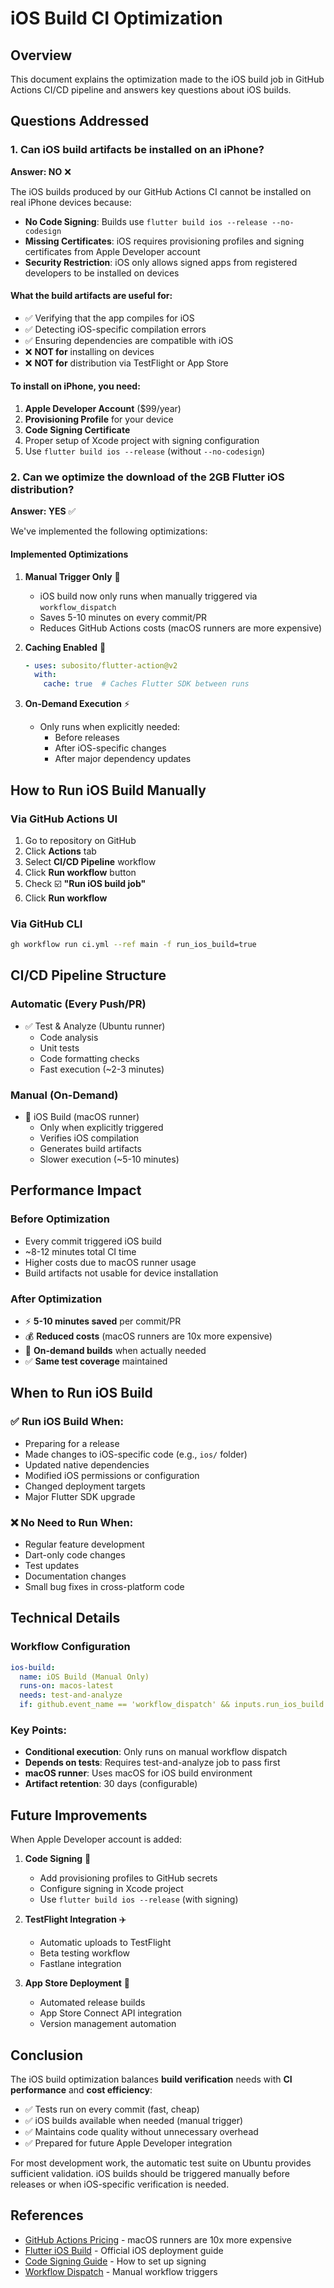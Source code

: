 # iOS Build CI Optimization

## Overview

This document explains the optimization made to the iOS build job in GitHub Actions CI/CD pipeline and answers key questions about iOS builds.

## Questions Addressed

### 1. Can iOS build artifacts be installed on an iPhone?

**Answer: NO** ❌

The iOS builds produced by our GitHub Actions CI cannot be installed on real iPhone devices because:

- **No Code Signing**: Builds use `flutter build ios --release --no-codesign`
- **Missing Certificates**: iOS requires provisioning profiles and signing certificates from Apple Developer account
- **Security Restriction**: iOS only allows signed apps from registered developers to be installed on devices

#### What the build artifacts are useful for:
- ✅ Verifying that the app compiles for iOS
- ✅ Detecting iOS-specific compilation errors
- ✅ Ensuring dependencies are compatible with iOS
- ❌ **NOT for** installing on devices
- ❌ **NOT for** distribution via TestFlight or App Store

#### To install on iPhone, you need:
1. **Apple Developer Account** ($99/year)
2. **Provisioning Profile** for your device
3. **Code Signing Certificate**
4. Proper setup of Xcode project with signing configuration
5. Use `flutter build ios --release` (without `--no-codesign`)

### 2. Can we optimize the download of the 2GB Flutter iOS distribution?

**Answer: YES** ✅

We've implemented the following optimizations:

#### Implemented Optimizations

1. **Manual Trigger Only** 🎯
   - iOS build now only runs when manually triggered via `workflow_dispatch`
   - Saves 5-10 minutes on every commit/PR
   - Reduces GitHub Actions costs (macOS runners are more expensive)

2. **Caching Enabled** 💾
   ```yaml
   - uses: subosito/flutter-action@v2
     with:
       cache: true  # Caches Flutter SDK between runs
   ```

3. **On-Demand Execution** ⚡
   - Only runs when explicitly needed:
     - Before releases
     - After iOS-specific changes
     - After major dependency updates

## How to Run iOS Build Manually

### Via GitHub Actions UI

1. Go to repository on GitHub
2. Click **Actions** tab
3. Select **CI/CD Pipeline** workflow
4. Click **Run workflow** button
5. Check ☑️ **"Run iOS build job"**
6. Click **Run workflow**

### Via GitHub CLI

```bash
gh workflow run ci.yml --ref main -f run_ios_build=true
```

## CI/CD Pipeline Structure

### Automatic (Every Push/PR)
- ✅ Test & Analyze (Ubuntu runner)
  - Code analysis
  - Unit tests
  - Code formatting checks
  - Fast execution (~2-3 minutes)

### Manual (On-Demand)
- 📱 iOS Build (macOS runner)
  - Only when explicitly triggered
  - Verifies iOS compilation
  - Generates build artifacts
  - Slower execution (~5-10 minutes)

## Performance Impact

### Before Optimization
- Every commit triggered iOS build
- ~8-12 minutes total CI time
- Higher costs due to macOS runner usage
- Build artifacts not usable for device installation

### After Optimization
- ⚡ **5-10 minutes saved** per commit/PR
- 💰 **Reduced costs** (macOS runners are 10x more expensive)
- 🎯 **On-demand builds** when actually needed
- ✅ **Same test coverage** maintained

## When to Run iOS Build

### ✅ Run iOS Build When:
- Preparing for a release
- Made changes to iOS-specific code (e.g., `ios/` folder)
- Updated native dependencies
- Modified iOS permissions or configuration
- Changed deployment targets
- Major Flutter SDK upgrade

### ❌ No Need to Run When:
- Regular feature development
- Dart-only code changes
- Test updates
- Documentation changes
- Small bug fixes in cross-platform code

## Technical Details

### Workflow Configuration

```yaml
ios-build:
  name: iOS Build (Manual Only)
  runs-on: macos-latest
  needs: test-and-analyze
  if: github.event_name == 'workflow_dispatch' && inputs.run_ios_build
```

### Key Points:
- **Conditional execution**: Only runs on manual workflow dispatch
- **Depends on tests**: Requires test-and-analyze job to pass first
- **macOS runner**: Uses macOS for iOS build environment
- **Artifact retention**: 30 days (configurable)

## Future Improvements

When Apple Developer account is added:

1. **Code Signing** 🔐
   - Add provisioning profiles to GitHub secrets
   - Configure signing in Xcode project
   - Use `flutter build ios --release` (with signing)

2. **TestFlight Integration** ✈️
   - Automatic uploads to TestFlight
   - Beta testing workflow
   - Fastlane integration

3. **App Store Deployment** 🚀
   - Automated release builds
   - App Store Connect API integration
   - Version management automation

## Conclusion

The iOS build optimization balances **build verification** needs with **CI performance** and **cost efficiency**:

- ✅ Tests run on every commit (fast, cheap)
- ✅ iOS builds available when needed (manual trigger)
- ✅ Maintains code quality without unnecessary overhead
- ✅ Prepared for future Apple Developer integration

For most development work, the automatic test suite on Ubuntu provides sufficient validation. iOS builds should be triggered manually before releases or when iOS-specific verification is needed.

## References

- [GitHub Actions Pricing](https://docs.github.com/en/billing/managing-billing-for-github-actions/about-billing-for-github-actions) - macOS runners are 10x more expensive
- [Flutter iOS Build](https://docs.flutter.dev/deployment/ios) - Official iOS deployment guide
- [Code Signing Guide](https://docs.flutter.dev/deployment/ios#create-an-app-bundle) - How to set up signing
- [Workflow Dispatch](https://docs.github.com/en/actions/using-workflows/events-that-trigger-workflows#workflow_dispatch) - Manual workflow triggers
